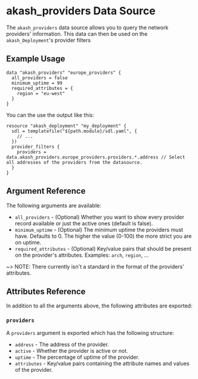 # akash_providers Data Source

The `akash_providers` data source allows you to query the network providers' information.
This data can then be used on the `akash_Deployment`'s provider filters

## Example Usage

```hcl
data "akash_providers" "europe_providers" {
  all_providers = false
  minimum_uptime = 99
  required_attributes = {
    region = "eu-west"
  }
}
```

You can the use the output like this:

```hcl
resource "akash_deployment" "my_deployment" {
  sdl = templatefile("${path.module}/sdl.yaml", {
    // ...
  })
  provider_filters {
    providers = data.akash_providers.europe_providers.providers.*.address // Select all addresses of the providers from the datasource.
  }
}
```

## Argument Reference

The following arguments are available:

- `all_providers` - (Optional) Whether you want to show every provider record available or just the active ones (default is false).
- `minimum_uptime` - (Optional) The minimum uptime the providers must have. Defaults to 0. The higher the value (0-100) the more strict you are on uptime.
- `required_attributes` - (Optional) Key/value pairs that should be present on the provider's attributes. Examples: `arch`, `region`, ...

~> NOTE: There currently isn't a standard in the format of the providers' attributes.

## Attributes Reference

In addition to all the arguments above, the following attributes are exported:

### `providers`

A `providers` argument is exported which has the following structure:

- `address` - The address of the provider.
- `active` - Whether the provider is active or not.
- `uptime` - The percentage of uptime of the provider.
- `attributes` - Key/value pairs containing the attribute names and values of the provider.
